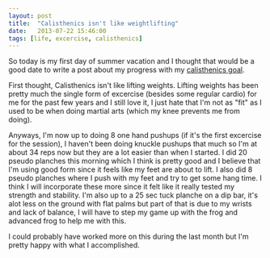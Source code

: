 ```yaml
---
layout: post
title:  "Calisthenics isn't like weightlifting"
date:   2013-07-22 15:46:00
tags: [life, excercise, calisthenics]
---
```


So today is my first day of summer vacation and I thought that would be a good date to write a post about my progress with my [calisthenics goal](/blog/first-day-of-calisthenics).

First thought, Calisthenics isn't like lifting weights. Lifting weights has been pretty much the single form of excercise (besides some regular cardio) for me for the past few years and I still love it, I just hate that I'm not as "fit" as I used to be when doing martial arts (which my knee prevents me from doing).

Anyways, I'm now up to doing 8 one hand pushups (if it's the first excercise for the session), I haven't been doing knuckle pushups that much so I'm at about 34 reps now but they are a lot easier than when I started. I did 20 pseudo planches this morning which I think is pretty good and I believe that I'm using good form since it feels like my feet are about to lift. I also did 8 pseudo planches where I push with my feet and try to get some hang time. I think I will incorporate these more since it felt like it really tested my strength and stability. I'm also up to a 25 sec tuck planche on a dip bar, it's alot less on the ground with flat palms but part of that is due to my wrists and lack of balance, I will have to step my game up with the frog and advanced frog to help me with this.

I could probably have worked more on this during the last month but I'm pretty happy with what I accomplished.

